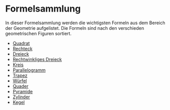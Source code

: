 # Formelsammlung

In dieser Formelsammlung werden die wichtigsten Formeln aus dem Bereich der Geometrie aufgelistet. Die Formeln sind nach
den verschieden geometrischen Figuren sortiert.

* [Quadrat](quadrat)
* [Rechteck](rechteck)
* [Dreieck](dreieck)
* [Rechtwinkliges Dreieck](rechtwinkliges-dreieck)
* [Kreis](kreis)
* [Parallelogramm](parallelogramm)
* [Trapez](trapez)
* [Würfel](wuerfel)
* [Quader](quader)
* [Pyramide](pyramide)
* [Zylinder](zylinder)
* [Kegel](kegel)